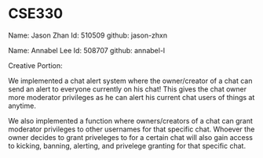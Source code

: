 
# CSE330
Name: Jason Zhan
Id: 510509
github: jason-zhxn

Name: Annabel Lee
Id: 508707
github: annabel-l


Creative Portion:

We implemented a chat alert system where the owner/creator of a chat can send an alert to everyone currently on his chat! This gives the 
chat owner more moderator privileges as he can alert his current chat users of things at anytime.

We also implemented a function where owners/creators of a chat can grant moderator privileges to other usernames for that specific chat. Whoever the owner decides to grant priveleges to for a certain chat will also gain access to kicking, banning, alerting, and privelege granting for that specific chat.


